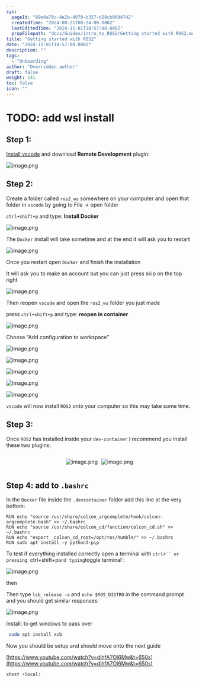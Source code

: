 ```yaml
---
sys:
  pageId: "89e0a78c-4e2b-4070-b327-d28cb0694742"
  createdTime: "2024-08-21T00:24:00.000Z"
  lastEditedTime: "2024-11-01T18:57:00.000Z"
  propFilepath: "docs/Guides/intro_to_ROS2/Getting started with ROS2.md"
title: "Getting started with ROS2"
date: "2024-11-01T18:57:00.000Z"
description: ""
tags:
  - "Onboarding"
author: "Overridden author"
draft: false
weight: 141
toc: false
icon: ""
---
```


# TODO: add wsl install

## Step 1:

[Install vscode](https://code.visualstudio.com/download) and download **Remote Development** plugin:

![image.png](https://prod-files-secure.s3.us-west-2.amazonaws.com/d518164a-d88e-44d1-a4ee-3adb3bd8bce0/efb52993-1881-4a40-b95e-6f020334f022/image.png?X-Amz-Algorithm=AWS4-HMAC-SHA256&X-Amz-Content-Sha256=UNSIGNED-PAYLOAD&X-Amz-Credential=ASIAZI2LB4665TOIFPPS%2F20250502%2Fus-west-2%2Fs3%2Faws4_request&X-Amz-Date=20250502T050926Z&X-Amz-Expires=3600&X-Amz-Security-Token=IQoJb3JpZ2luX2VjEDUaCXVzLXdlc3QtMiJIMEYCIQCkNmNzdVY1ru5YRjm8sCFxJ3H3w6bvQOBCg9BWJZkFFwIhAIvWVN7MJkGk1rsBVq0tbL0h9oRRtsQ53b35BRrGCiYHKogECM7%2F%2F%2F%2F%2F%2F%2F%2F%2F%2FwEQABoMNjM3NDIzMTgzODA1Igxi3Op1FsKFPE7kuzoq3AN6l2P4hB4OOa8VJvFG7n8fIHnDUFb8A4W2U2DOLvtwng4yMPikI%2BQ8qa6k65cW4AFs9LvcmGZ2ChJizeQ4gLbSyJUU4gcldHdMpl0S8CsK5UE66gDY88Ko%2Bdx3wkQmgLWu6xF0A%2FEyjCpHZ0MzCADrW01Jv1WPzCwF0THTS4BbfspiILf31Ca%2BA0p8UrVwHC7IBllPgn8BPaZy3tHZLIvV1f3MlSXr0unuu6jUwMfA8g1NvSyXH%2BXMskyrazGGxW%2FJpYI5faMNEB3cUZ%2B6ZegxCcKTdXMWejdf%2F%2B6eRdUPqn4eopsjLHmv6H1Gb%2FXAZt2QX9F7bXW%2FxA%2FGr8IHKgfahK3e0V2uVXypmPRpNS%2FhXzxjub0qDB009ypsGKHC66x7KBfjCsyhVkuAFEQsRVyPq6zExYRK7w%2FQe3gVOolWlDDwRvXzd%2FuC5%2B3yCyDnsDNLALkTtdEaNJHHqFbGeQfd%2FbJTM9ddPWg7MLLYpIzhNr%2FbrY7AVfvVAbNX%2BwTXSZDDBSzy7cTkcXQofh8gfBNim52TDeecSHkbmX%2BsE2LRrikAT%2FvSBRIA8a9FlTOc8argZAX4f0u40D46chd4qq2qC27BviINK7QqzsUq%2F3Y3xBYPxIfwgEQEOxb1kzC4odHABjqkAcAc9uWSR9cXtHFnMJFvTG%2FvXy6ZkYqtonfODeHviNgK3FkR5lgcak2oABf8nuHKgwi8oNTyGJGX48lbbHPxdgZiDxFzrgBciZkkslcQgM%2F2j3%2FTGc3fkOWBcv7d%2Bey8p9PAZS3ajvYKikqStDX4K1iruIWX1Qv%2FoptaT%2FGqniXI7%2FPvOanVAsOEfviqSj30AnlBxqkRf1qDsqfo3Zj7M9EY9Vz%2F&X-Amz-Signature=187db1d418b12aca4f80d69f2239fbdd8cfaca96dae48b8292f7f4509d2ae2a1&X-Amz-SignedHeaders=host&x-id=GetObject)

## Step 2:

Create a folder called `ros2_ws` somewhere on your computer and open that folder in `vscode` by going to File → open folder 

`ctrl+shift+p` and type: **Install Docker**

![image.png](https://prod-files-secure.s3.us-west-2.amazonaws.com/d518164a-d88e-44d1-a4ee-3adb3bd8bce0/2269dc0e-1cd5-47ff-bceb-c04ad9b2eab0/image.png?X-Amz-Algorithm=AWS4-HMAC-SHA256&X-Amz-Content-Sha256=UNSIGNED-PAYLOAD&X-Amz-Credential=ASIAZI2LB4665TOIFPPS%2F20250502%2Fus-west-2%2Fs3%2Faws4_request&X-Amz-Date=20250502T050926Z&X-Amz-Expires=3600&X-Amz-Security-Token=IQoJb3JpZ2luX2VjEDUaCXVzLXdlc3QtMiJIMEYCIQCkNmNzdVY1ru5YRjm8sCFxJ3H3w6bvQOBCg9BWJZkFFwIhAIvWVN7MJkGk1rsBVq0tbL0h9oRRtsQ53b35BRrGCiYHKogECM7%2F%2F%2F%2F%2F%2F%2F%2F%2F%2FwEQABoMNjM3NDIzMTgzODA1Igxi3Op1FsKFPE7kuzoq3AN6l2P4hB4OOa8VJvFG7n8fIHnDUFb8A4W2U2DOLvtwng4yMPikI%2BQ8qa6k65cW4AFs9LvcmGZ2ChJizeQ4gLbSyJUU4gcldHdMpl0S8CsK5UE66gDY88Ko%2Bdx3wkQmgLWu6xF0A%2FEyjCpHZ0MzCADrW01Jv1WPzCwF0THTS4BbfspiILf31Ca%2BA0p8UrVwHC7IBllPgn8BPaZy3tHZLIvV1f3MlSXr0unuu6jUwMfA8g1NvSyXH%2BXMskyrazGGxW%2FJpYI5faMNEB3cUZ%2B6ZegxCcKTdXMWejdf%2F%2B6eRdUPqn4eopsjLHmv6H1Gb%2FXAZt2QX9F7bXW%2FxA%2FGr8IHKgfahK3e0V2uVXypmPRpNS%2FhXzxjub0qDB009ypsGKHC66x7KBfjCsyhVkuAFEQsRVyPq6zExYRK7w%2FQe3gVOolWlDDwRvXzd%2FuC5%2B3yCyDnsDNLALkTtdEaNJHHqFbGeQfd%2FbJTM9ddPWg7MLLYpIzhNr%2FbrY7AVfvVAbNX%2BwTXSZDDBSzy7cTkcXQofh8gfBNim52TDeecSHkbmX%2BsE2LRrikAT%2FvSBRIA8a9FlTOc8argZAX4f0u40D46chd4qq2qC27BviINK7QqzsUq%2F3Y3xBYPxIfwgEQEOxb1kzC4odHABjqkAcAc9uWSR9cXtHFnMJFvTG%2FvXy6ZkYqtonfODeHviNgK3FkR5lgcak2oABf8nuHKgwi8oNTyGJGX48lbbHPxdgZiDxFzrgBciZkkslcQgM%2F2j3%2FTGc3fkOWBcv7d%2Bey8p9PAZS3ajvYKikqStDX4K1iruIWX1Qv%2FoptaT%2FGqniXI7%2FPvOanVAsOEfviqSj30AnlBxqkRf1qDsqfo3Zj7M9EY9Vz%2F&X-Amz-Signature=f3857207dd6a43f29743a9dfc6f691480e5d59bda7a9b50b073d6c0fa4a4e43f&X-Amz-SignedHeaders=host&x-id=GetObject)

The `Docker` install will take sometime and at the end it will ask you to restart

![image.png](https://prod-files-secure.s3.us-west-2.amazonaws.com/d518164a-d88e-44d1-a4ee-3adb3bd8bce0/ed233f78-be33-4b1f-b89c-9c346c0e961e/image.png?X-Amz-Algorithm=AWS4-HMAC-SHA256&X-Amz-Content-Sha256=UNSIGNED-PAYLOAD&X-Amz-Credential=ASIAZI2LB4665TOIFPPS%2F20250502%2Fus-west-2%2Fs3%2Faws4_request&X-Amz-Date=20250502T050926Z&X-Amz-Expires=3600&X-Amz-Security-Token=IQoJb3JpZ2luX2VjEDUaCXVzLXdlc3QtMiJIMEYCIQCkNmNzdVY1ru5YRjm8sCFxJ3H3w6bvQOBCg9BWJZkFFwIhAIvWVN7MJkGk1rsBVq0tbL0h9oRRtsQ53b35BRrGCiYHKogECM7%2F%2F%2F%2F%2F%2F%2F%2F%2F%2FwEQABoMNjM3NDIzMTgzODA1Igxi3Op1FsKFPE7kuzoq3AN6l2P4hB4OOa8VJvFG7n8fIHnDUFb8A4W2U2DOLvtwng4yMPikI%2BQ8qa6k65cW4AFs9LvcmGZ2ChJizeQ4gLbSyJUU4gcldHdMpl0S8CsK5UE66gDY88Ko%2Bdx3wkQmgLWu6xF0A%2FEyjCpHZ0MzCADrW01Jv1WPzCwF0THTS4BbfspiILf31Ca%2BA0p8UrVwHC7IBllPgn8BPaZy3tHZLIvV1f3MlSXr0unuu6jUwMfA8g1NvSyXH%2BXMskyrazGGxW%2FJpYI5faMNEB3cUZ%2B6ZegxCcKTdXMWejdf%2F%2B6eRdUPqn4eopsjLHmv6H1Gb%2FXAZt2QX9F7bXW%2FxA%2FGr8IHKgfahK3e0V2uVXypmPRpNS%2FhXzxjub0qDB009ypsGKHC66x7KBfjCsyhVkuAFEQsRVyPq6zExYRK7w%2FQe3gVOolWlDDwRvXzd%2FuC5%2B3yCyDnsDNLALkTtdEaNJHHqFbGeQfd%2FbJTM9ddPWg7MLLYpIzhNr%2FbrY7AVfvVAbNX%2BwTXSZDDBSzy7cTkcXQofh8gfBNim52TDeecSHkbmX%2BsE2LRrikAT%2FvSBRIA8a9FlTOc8argZAX4f0u40D46chd4qq2qC27BviINK7QqzsUq%2F3Y3xBYPxIfwgEQEOxb1kzC4odHABjqkAcAc9uWSR9cXtHFnMJFvTG%2FvXy6ZkYqtonfODeHviNgK3FkR5lgcak2oABf8nuHKgwi8oNTyGJGX48lbbHPxdgZiDxFzrgBciZkkslcQgM%2F2j3%2FTGc3fkOWBcv7d%2Bey8p9PAZS3ajvYKikqStDX4K1iruIWX1Qv%2FoptaT%2FGqniXI7%2FPvOanVAsOEfviqSj30AnlBxqkRf1qDsqfo3Zj7M9EY9Vz%2F&X-Amz-Signature=48d02cab2e391a25bcbcce2d739ac8b2138a2eddb9576119c3b839369c07d889&X-Amz-SignedHeaders=host&x-id=GetObject)

Once you restart open `Docker` and finish the installation

It will ask you to make an account but you can just press skip on the top right

![image.png](https://prod-files-secure.s3.us-west-2.amazonaws.com/d518164a-d88e-44d1-a4ee-3adb3bd8bce0/21010ad9-1659-4fd9-9f59-9932a09b2a3d/image.png?X-Amz-Algorithm=AWS4-HMAC-SHA256&X-Amz-Content-Sha256=UNSIGNED-PAYLOAD&X-Amz-Credential=ASIAZI2LB4665TOIFPPS%2F20250502%2Fus-west-2%2Fs3%2Faws4_request&X-Amz-Date=20250502T050926Z&X-Amz-Expires=3600&X-Amz-Security-Token=IQoJb3JpZ2luX2VjEDUaCXVzLXdlc3QtMiJIMEYCIQCkNmNzdVY1ru5YRjm8sCFxJ3H3w6bvQOBCg9BWJZkFFwIhAIvWVN7MJkGk1rsBVq0tbL0h9oRRtsQ53b35BRrGCiYHKogECM7%2F%2F%2F%2F%2F%2F%2F%2F%2F%2FwEQABoMNjM3NDIzMTgzODA1Igxi3Op1FsKFPE7kuzoq3AN6l2P4hB4OOa8VJvFG7n8fIHnDUFb8A4W2U2DOLvtwng4yMPikI%2BQ8qa6k65cW4AFs9LvcmGZ2ChJizeQ4gLbSyJUU4gcldHdMpl0S8CsK5UE66gDY88Ko%2Bdx3wkQmgLWu6xF0A%2FEyjCpHZ0MzCADrW01Jv1WPzCwF0THTS4BbfspiILf31Ca%2BA0p8UrVwHC7IBllPgn8BPaZy3tHZLIvV1f3MlSXr0unuu6jUwMfA8g1NvSyXH%2BXMskyrazGGxW%2FJpYI5faMNEB3cUZ%2B6ZegxCcKTdXMWejdf%2F%2B6eRdUPqn4eopsjLHmv6H1Gb%2FXAZt2QX9F7bXW%2FxA%2FGr8IHKgfahK3e0V2uVXypmPRpNS%2FhXzxjub0qDB009ypsGKHC66x7KBfjCsyhVkuAFEQsRVyPq6zExYRK7w%2FQe3gVOolWlDDwRvXzd%2FuC5%2B3yCyDnsDNLALkTtdEaNJHHqFbGeQfd%2FbJTM9ddPWg7MLLYpIzhNr%2FbrY7AVfvVAbNX%2BwTXSZDDBSzy7cTkcXQofh8gfBNim52TDeecSHkbmX%2BsE2LRrikAT%2FvSBRIA8a9FlTOc8argZAX4f0u40D46chd4qq2qC27BviINK7QqzsUq%2F3Y3xBYPxIfwgEQEOxb1kzC4odHABjqkAcAc9uWSR9cXtHFnMJFvTG%2FvXy6ZkYqtonfODeHviNgK3FkR5lgcak2oABf8nuHKgwi8oNTyGJGX48lbbHPxdgZiDxFzrgBciZkkslcQgM%2F2j3%2FTGc3fkOWBcv7d%2Bey8p9PAZS3ajvYKikqStDX4K1iruIWX1Qv%2FoptaT%2FGqniXI7%2FPvOanVAsOEfviqSj30AnlBxqkRf1qDsqfo3Zj7M9EY9Vz%2F&X-Amz-Signature=9f8bebd88eeaf11920f0c7fa0a1aa1f07e41b97c5f6c3720e23c654282ed83c6&X-Amz-SignedHeaders=host&x-id=GetObject)

Then reopen `vscode` and open the `ros2_ws` folder you just made

press `ctrl+shift+p` and type: **reopen in container**

![image.png](https://prod-files-secure.s3.us-west-2.amazonaws.com/d518164a-d88e-44d1-a4ee-3adb3bd8bce0/4e93b8c2-41ad-488c-8095-c74205196118/image.png?X-Amz-Algorithm=AWS4-HMAC-SHA256&X-Amz-Content-Sha256=UNSIGNED-PAYLOAD&X-Amz-Credential=ASIAZI2LB4665TOIFPPS%2F20250502%2Fus-west-2%2Fs3%2Faws4_request&X-Amz-Date=20250502T050926Z&X-Amz-Expires=3600&X-Amz-Security-Token=IQoJb3JpZ2luX2VjEDUaCXVzLXdlc3QtMiJIMEYCIQCkNmNzdVY1ru5YRjm8sCFxJ3H3w6bvQOBCg9BWJZkFFwIhAIvWVN7MJkGk1rsBVq0tbL0h9oRRtsQ53b35BRrGCiYHKogECM7%2F%2F%2F%2F%2F%2F%2F%2F%2F%2FwEQABoMNjM3NDIzMTgzODA1Igxi3Op1FsKFPE7kuzoq3AN6l2P4hB4OOa8VJvFG7n8fIHnDUFb8A4W2U2DOLvtwng4yMPikI%2BQ8qa6k65cW4AFs9LvcmGZ2ChJizeQ4gLbSyJUU4gcldHdMpl0S8CsK5UE66gDY88Ko%2Bdx3wkQmgLWu6xF0A%2FEyjCpHZ0MzCADrW01Jv1WPzCwF0THTS4BbfspiILf31Ca%2BA0p8UrVwHC7IBllPgn8BPaZy3tHZLIvV1f3MlSXr0unuu6jUwMfA8g1NvSyXH%2BXMskyrazGGxW%2FJpYI5faMNEB3cUZ%2B6ZegxCcKTdXMWejdf%2F%2B6eRdUPqn4eopsjLHmv6H1Gb%2FXAZt2QX9F7bXW%2FxA%2FGr8IHKgfahK3e0V2uVXypmPRpNS%2FhXzxjub0qDB009ypsGKHC66x7KBfjCsyhVkuAFEQsRVyPq6zExYRK7w%2FQe3gVOolWlDDwRvXzd%2FuC5%2B3yCyDnsDNLALkTtdEaNJHHqFbGeQfd%2FbJTM9ddPWg7MLLYpIzhNr%2FbrY7AVfvVAbNX%2BwTXSZDDBSzy7cTkcXQofh8gfBNim52TDeecSHkbmX%2BsE2LRrikAT%2FvSBRIA8a9FlTOc8argZAX4f0u40D46chd4qq2qC27BviINK7QqzsUq%2F3Y3xBYPxIfwgEQEOxb1kzC4odHABjqkAcAc9uWSR9cXtHFnMJFvTG%2FvXy6ZkYqtonfODeHviNgK3FkR5lgcak2oABf8nuHKgwi8oNTyGJGX48lbbHPxdgZiDxFzrgBciZkkslcQgM%2F2j3%2FTGc3fkOWBcv7d%2Bey8p9PAZS3ajvYKikqStDX4K1iruIWX1Qv%2FoptaT%2FGqniXI7%2FPvOanVAsOEfviqSj30AnlBxqkRf1qDsqfo3Zj7M9EY9Vz%2F&X-Amz-Signature=96c7196c049f544eadacc3d4c1adf60869c5c94dee53fa06ccbe7335f06fa77d&X-Amz-SignedHeaders=host&x-id=GetObject)

Choose “Add configuration to workspace”

![image.png](https://prod-files-secure.s3.us-west-2.amazonaws.com/d518164a-d88e-44d1-a4ee-3adb3bd8bce0/9560b282-5060-4989-ba37-97e7b2c22476/image.png?X-Amz-Algorithm=AWS4-HMAC-SHA256&X-Amz-Content-Sha256=UNSIGNED-PAYLOAD&X-Amz-Credential=ASIAZI2LB4665TOIFPPS%2F20250502%2Fus-west-2%2Fs3%2Faws4_request&X-Amz-Date=20250502T050926Z&X-Amz-Expires=3600&X-Amz-Security-Token=IQoJb3JpZ2luX2VjEDUaCXVzLXdlc3QtMiJIMEYCIQCkNmNzdVY1ru5YRjm8sCFxJ3H3w6bvQOBCg9BWJZkFFwIhAIvWVN7MJkGk1rsBVq0tbL0h9oRRtsQ53b35BRrGCiYHKogECM7%2F%2F%2F%2F%2F%2F%2F%2F%2F%2FwEQABoMNjM3NDIzMTgzODA1Igxi3Op1FsKFPE7kuzoq3AN6l2P4hB4OOa8VJvFG7n8fIHnDUFb8A4W2U2DOLvtwng4yMPikI%2BQ8qa6k65cW4AFs9LvcmGZ2ChJizeQ4gLbSyJUU4gcldHdMpl0S8CsK5UE66gDY88Ko%2Bdx3wkQmgLWu6xF0A%2FEyjCpHZ0MzCADrW01Jv1WPzCwF0THTS4BbfspiILf31Ca%2BA0p8UrVwHC7IBllPgn8BPaZy3tHZLIvV1f3MlSXr0unuu6jUwMfA8g1NvSyXH%2BXMskyrazGGxW%2FJpYI5faMNEB3cUZ%2B6ZegxCcKTdXMWejdf%2F%2B6eRdUPqn4eopsjLHmv6H1Gb%2FXAZt2QX9F7bXW%2FxA%2FGr8IHKgfahK3e0V2uVXypmPRpNS%2FhXzxjub0qDB009ypsGKHC66x7KBfjCsyhVkuAFEQsRVyPq6zExYRK7w%2FQe3gVOolWlDDwRvXzd%2FuC5%2B3yCyDnsDNLALkTtdEaNJHHqFbGeQfd%2FbJTM9ddPWg7MLLYpIzhNr%2FbrY7AVfvVAbNX%2BwTXSZDDBSzy7cTkcXQofh8gfBNim52TDeecSHkbmX%2BsE2LRrikAT%2FvSBRIA8a9FlTOc8argZAX4f0u40D46chd4qq2qC27BviINK7QqzsUq%2F3Y3xBYPxIfwgEQEOxb1kzC4odHABjqkAcAc9uWSR9cXtHFnMJFvTG%2FvXy6ZkYqtonfODeHviNgK3FkR5lgcak2oABf8nuHKgwi8oNTyGJGX48lbbHPxdgZiDxFzrgBciZkkslcQgM%2F2j3%2FTGc3fkOWBcv7d%2Bey8p9PAZS3ajvYKikqStDX4K1iruIWX1Qv%2FoptaT%2FGqniXI7%2FPvOanVAsOEfviqSj30AnlBxqkRf1qDsqfo3Zj7M9EY9Vz%2F&X-Amz-Signature=058e87d3e038d520371c54dff63af72ebfbc1da75f7b904e03b503136f51e0ea&X-Amz-SignedHeaders=host&x-id=GetObject)

![image.png](https://prod-files-secure.s3.us-west-2.amazonaws.com/d518164a-d88e-44d1-a4ee-3adb3bd8bce0/2ee63f81-886b-48e8-a553-dc6e5eac99e4/image.png?X-Amz-Algorithm=AWS4-HMAC-SHA256&X-Amz-Content-Sha256=UNSIGNED-PAYLOAD&X-Amz-Credential=ASIAZI2LB4665TOIFPPS%2F20250502%2Fus-west-2%2Fs3%2Faws4_request&X-Amz-Date=20250502T050926Z&X-Amz-Expires=3600&X-Amz-Security-Token=IQoJb3JpZ2luX2VjEDUaCXVzLXdlc3QtMiJIMEYCIQCkNmNzdVY1ru5YRjm8sCFxJ3H3w6bvQOBCg9BWJZkFFwIhAIvWVN7MJkGk1rsBVq0tbL0h9oRRtsQ53b35BRrGCiYHKogECM7%2F%2F%2F%2F%2F%2F%2F%2F%2F%2FwEQABoMNjM3NDIzMTgzODA1Igxi3Op1FsKFPE7kuzoq3AN6l2P4hB4OOa8VJvFG7n8fIHnDUFb8A4W2U2DOLvtwng4yMPikI%2BQ8qa6k65cW4AFs9LvcmGZ2ChJizeQ4gLbSyJUU4gcldHdMpl0S8CsK5UE66gDY88Ko%2Bdx3wkQmgLWu6xF0A%2FEyjCpHZ0MzCADrW01Jv1WPzCwF0THTS4BbfspiILf31Ca%2BA0p8UrVwHC7IBllPgn8BPaZy3tHZLIvV1f3MlSXr0unuu6jUwMfA8g1NvSyXH%2BXMskyrazGGxW%2FJpYI5faMNEB3cUZ%2B6ZegxCcKTdXMWejdf%2F%2B6eRdUPqn4eopsjLHmv6H1Gb%2FXAZt2QX9F7bXW%2FxA%2FGr8IHKgfahK3e0V2uVXypmPRpNS%2FhXzxjub0qDB009ypsGKHC66x7KBfjCsyhVkuAFEQsRVyPq6zExYRK7w%2FQe3gVOolWlDDwRvXzd%2FuC5%2B3yCyDnsDNLALkTtdEaNJHHqFbGeQfd%2FbJTM9ddPWg7MLLYpIzhNr%2FbrY7AVfvVAbNX%2BwTXSZDDBSzy7cTkcXQofh8gfBNim52TDeecSHkbmX%2BsE2LRrikAT%2FvSBRIA8a9FlTOc8argZAX4f0u40D46chd4qq2qC27BviINK7QqzsUq%2F3Y3xBYPxIfwgEQEOxb1kzC4odHABjqkAcAc9uWSR9cXtHFnMJFvTG%2FvXy6ZkYqtonfODeHviNgK3FkR5lgcak2oABf8nuHKgwi8oNTyGJGX48lbbHPxdgZiDxFzrgBciZkkslcQgM%2F2j3%2FTGc3fkOWBcv7d%2Bey8p9PAZS3ajvYKikqStDX4K1iruIWX1Qv%2FoptaT%2FGqniXI7%2FPvOanVAsOEfviqSj30AnlBxqkRf1qDsqfo3Zj7M9EY9Vz%2F&X-Amz-Signature=f032f83d4dcc84716b174c4846c3b8eb15214e176a9640d700a9d2c5ef01832d&X-Amz-SignedHeaders=host&x-id=GetObject)

![image.png](https://prod-files-secure.s3.us-west-2.amazonaws.com/d518164a-d88e-44d1-a4ee-3adb3bd8bce0/ae1580b2-b048-407e-aed9-b584224a7a04/image.png?X-Amz-Algorithm=AWS4-HMAC-SHA256&X-Amz-Content-Sha256=UNSIGNED-PAYLOAD&X-Amz-Credential=ASIAZI2LB4665TOIFPPS%2F20250502%2Fus-west-2%2Fs3%2Faws4_request&X-Amz-Date=20250502T050926Z&X-Amz-Expires=3600&X-Amz-Security-Token=IQoJb3JpZ2luX2VjEDUaCXVzLXdlc3QtMiJIMEYCIQCkNmNzdVY1ru5YRjm8sCFxJ3H3w6bvQOBCg9BWJZkFFwIhAIvWVN7MJkGk1rsBVq0tbL0h9oRRtsQ53b35BRrGCiYHKogECM7%2F%2F%2F%2F%2F%2F%2F%2F%2F%2FwEQABoMNjM3NDIzMTgzODA1Igxi3Op1FsKFPE7kuzoq3AN6l2P4hB4OOa8VJvFG7n8fIHnDUFb8A4W2U2DOLvtwng4yMPikI%2BQ8qa6k65cW4AFs9LvcmGZ2ChJizeQ4gLbSyJUU4gcldHdMpl0S8CsK5UE66gDY88Ko%2Bdx3wkQmgLWu6xF0A%2FEyjCpHZ0MzCADrW01Jv1WPzCwF0THTS4BbfspiILf31Ca%2BA0p8UrVwHC7IBllPgn8BPaZy3tHZLIvV1f3MlSXr0unuu6jUwMfA8g1NvSyXH%2BXMskyrazGGxW%2FJpYI5faMNEB3cUZ%2B6ZegxCcKTdXMWejdf%2F%2B6eRdUPqn4eopsjLHmv6H1Gb%2FXAZt2QX9F7bXW%2FxA%2FGr8IHKgfahK3e0V2uVXypmPRpNS%2FhXzxjub0qDB009ypsGKHC66x7KBfjCsyhVkuAFEQsRVyPq6zExYRK7w%2FQe3gVOolWlDDwRvXzd%2FuC5%2B3yCyDnsDNLALkTtdEaNJHHqFbGeQfd%2FbJTM9ddPWg7MLLYpIzhNr%2FbrY7AVfvVAbNX%2BwTXSZDDBSzy7cTkcXQofh8gfBNim52TDeecSHkbmX%2BsE2LRrikAT%2FvSBRIA8a9FlTOc8argZAX4f0u40D46chd4qq2qC27BviINK7QqzsUq%2F3Y3xBYPxIfwgEQEOxb1kzC4odHABjqkAcAc9uWSR9cXtHFnMJFvTG%2FvXy6ZkYqtonfODeHviNgK3FkR5lgcak2oABf8nuHKgwi8oNTyGJGX48lbbHPxdgZiDxFzrgBciZkkslcQgM%2F2j3%2FTGc3fkOWBcv7d%2Bey8p9PAZS3ajvYKikqStDX4K1iruIWX1Qv%2FoptaT%2FGqniXI7%2FPvOanVAsOEfviqSj30AnlBxqkRf1qDsqfo3Zj7M9EY9Vz%2F&X-Amz-Signature=7733d09693821d1968839dc3e82d2ab4abe7b82f24b9dfa38ae5348ad2740901&X-Amz-SignedHeaders=host&x-id=GetObject)

![image.png](https://prod-files-secure.s3.us-west-2.amazonaws.com/d518164a-d88e-44d1-a4ee-3adb3bd8bce0/53255b28-f75e-430f-b9e3-c0ac8577e42b/image.png?X-Amz-Algorithm=AWS4-HMAC-SHA256&X-Amz-Content-Sha256=UNSIGNED-PAYLOAD&X-Amz-Credential=ASIAZI2LB4665TOIFPPS%2F20250502%2Fus-west-2%2Fs3%2Faws4_request&X-Amz-Date=20250502T050926Z&X-Amz-Expires=3600&X-Amz-Security-Token=IQoJb3JpZ2luX2VjEDUaCXVzLXdlc3QtMiJIMEYCIQCkNmNzdVY1ru5YRjm8sCFxJ3H3w6bvQOBCg9BWJZkFFwIhAIvWVN7MJkGk1rsBVq0tbL0h9oRRtsQ53b35BRrGCiYHKogECM7%2F%2F%2F%2F%2F%2F%2F%2F%2F%2FwEQABoMNjM3NDIzMTgzODA1Igxi3Op1FsKFPE7kuzoq3AN6l2P4hB4OOa8VJvFG7n8fIHnDUFb8A4W2U2DOLvtwng4yMPikI%2BQ8qa6k65cW4AFs9LvcmGZ2ChJizeQ4gLbSyJUU4gcldHdMpl0S8CsK5UE66gDY88Ko%2Bdx3wkQmgLWu6xF0A%2FEyjCpHZ0MzCADrW01Jv1WPzCwF0THTS4BbfspiILf31Ca%2BA0p8UrVwHC7IBllPgn8BPaZy3tHZLIvV1f3MlSXr0unuu6jUwMfA8g1NvSyXH%2BXMskyrazGGxW%2FJpYI5faMNEB3cUZ%2B6ZegxCcKTdXMWejdf%2F%2B6eRdUPqn4eopsjLHmv6H1Gb%2FXAZt2QX9F7bXW%2FxA%2FGr8IHKgfahK3e0V2uVXypmPRpNS%2FhXzxjub0qDB009ypsGKHC66x7KBfjCsyhVkuAFEQsRVyPq6zExYRK7w%2FQe3gVOolWlDDwRvXzd%2FuC5%2B3yCyDnsDNLALkTtdEaNJHHqFbGeQfd%2FbJTM9ddPWg7MLLYpIzhNr%2FbrY7AVfvVAbNX%2BwTXSZDDBSzy7cTkcXQofh8gfBNim52TDeecSHkbmX%2BsE2LRrikAT%2FvSBRIA8a9FlTOc8argZAX4f0u40D46chd4qq2qC27BviINK7QqzsUq%2F3Y3xBYPxIfwgEQEOxb1kzC4odHABjqkAcAc9uWSR9cXtHFnMJFvTG%2FvXy6ZkYqtonfODeHviNgK3FkR5lgcak2oABf8nuHKgwi8oNTyGJGX48lbbHPxdgZiDxFzrgBciZkkslcQgM%2F2j3%2FTGc3fkOWBcv7d%2Bey8p9PAZS3ajvYKikqStDX4K1iruIWX1Qv%2FoptaT%2FGqniXI7%2FPvOanVAsOEfviqSj30AnlBxqkRf1qDsqfo3Zj7M9EY9Vz%2F&X-Amz-Signature=c730150ab9791c147b3ee5e86f759e01fa78408266dcd78d3d4274ebfdad80f1&X-Amz-SignedHeaders=host&x-id=GetObject)

![image.png](https://prod-files-secure.s3.us-west-2.amazonaws.com/d518164a-d88e-44d1-a4ee-3adb3bd8bce0/7c562767-5af9-4ffb-97d1-327bcdf4ee00/image.png?X-Amz-Algorithm=AWS4-HMAC-SHA256&X-Amz-Content-Sha256=UNSIGNED-PAYLOAD&X-Amz-Credential=ASIAZI2LB4665TOIFPPS%2F20250502%2Fus-west-2%2Fs3%2Faws4_request&X-Amz-Date=20250502T050926Z&X-Amz-Expires=3600&X-Amz-Security-Token=IQoJb3JpZ2luX2VjEDUaCXVzLXdlc3QtMiJIMEYCIQCkNmNzdVY1ru5YRjm8sCFxJ3H3w6bvQOBCg9BWJZkFFwIhAIvWVN7MJkGk1rsBVq0tbL0h9oRRtsQ53b35BRrGCiYHKogECM7%2F%2F%2F%2F%2F%2F%2F%2F%2F%2FwEQABoMNjM3NDIzMTgzODA1Igxi3Op1FsKFPE7kuzoq3AN6l2P4hB4OOa8VJvFG7n8fIHnDUFb8A4W2U2DOLvtwng4yMPikI%2BQ8qa6k65cW4AFs9LvcmGZ2ChJizeQ4gLbSyJUU4gcldHdMpl0S8CsK5UE66gDY88Ko%2Bdx3wkQmgLWu6xF0A%2FEyjCpHZ0MzCADrW01Jv1WPzCwF0THTS4BbfspiILf31Ca%2BA0p8UrVwHC7IBllPgn8BPaZy3tHZLIvV1f3MlSXr0unuu6jUwMfA8g1NvSyXH%2BXMskyrazGGxW%2FJpYI5faMNEB3cUZ%2B6ZegxCcKTdXMWejdf%2F%2B6eRdUPqn4eopsjLHmv6H1Gb%2FXAZt2QX9F7bXW%2FxA%2FGr8IHKgfahK3e0V2uVXypmPRpNS%2FhXzxjub0qDB009ypsGKHC66x7KBfjCsyhVkuAFEQsRVyPq6zExYRK7w%2FQe3gVOolWlDDwRvXzd%2FuC5%2B3yCyDnsDNLALkTtdEaNJHHqFbGeQfd%2FbJTM9ddPWg7MLLYpIzhNr%2FbrY7AVfvVAbNX%2BwTXSZDDBSzy7cTkcXQofh8gfBNim52TDeecSHkbmX%2BsE2LRrikAT%2FvSBRIA8a9FlTOc8argZAX4f0u40D46chd4qq2qC27BviINK7QqzsUq%2F3Y3xBYPxIfwgEQEOxb1kzC4odHABjqkAcAc9uWSR9cXtHFnMJFvTG%2FvXy6ZkYqtonfODeHviNgK3FkR5lgcak2oABf8nuHKgwi8oNTyGJGX48lbbHPxdgZiDxFzrgBciZkkslcQgM%2F2j3%2FTGc3fkOWBcv7d%2Bey8p9PAZS3ajvYKikqStDX4K1iruIWX1Qv%2FoptaT%2FGqniXI7%2FPvOanVAsOEfviqSj30AnlBxqkRf1qDsqfo3Zj7M9EY9Vz%2F&X-Amz-Signature=38f562db0fd30cc2f396afc733afbec8a9825e34b6ed0bb45ce31cfe09869209&X-Amz-SignedHeaders=host&x-id=GetObject)

`vscode` will now install `ROS2` onto your computer so this may take some time.

## Step 3:

Once `ROS2` has installed inside your `dev-container` I recommend you install these two plugins:

<div style="display: flex;flex-direction: row; column-gap:10px; max-width: 630px;justify-content: center;">
<div>

![image.png](https://prod-files-secure.s3.us-west-2.amazonaws.com/d518164a-d88e-44d1-a4ee-3adb3bd8bce0/3fc3d550-5a54-4ba1-ba6b-faa01cdb7369/image.png?X-Amz-Algorithm=AWS4-HMAC-SHA256&X-Amz-Content-Sha256=UNSIGNED-PAYLOAD&X-Amz-Credential=ASIAZI2LB466UKZY7MPM%2F20250502%2Fus-west-2%2Fs3%2Faws4_request&X-Amz-Date=20250502T050933Z&X-Amz-Expires=3600&X-Amz-Security-Token=IQoJb3JpZ2luX2VjEDUaCXVzLXdlc3QtMiJIMEYCIQCdiSNNYGDLfKCXOWMSPaTePDgfvHzhzg6rcdsZfRMxRwIhAOoDxZiE2vfB7m4hWBvrUg8HlCNhOeSbIPZVoHnBtfy1KogECM7%2F%2F%2F%2F%2F%2F%2F%2F%2F%2FwEQABoMNjM3NDIzMTgzODA1IgyXTa5lXr6%2FO9nv84Qq3AM0ExERPd%2Fm8M8Rtpr9OBs6iKxRVdce%2BRUOr65EzBIaSI87Z7nG3SY8cl%2FitYbw9PJy1aRH%2BjwJUHDUrTjW2zXjjixiNzREaR2M%2BQDIBLy2c%2F9WH0RK%2Fni%2FA5G1xLD2Y5ju8opYm5gPBvdY8hNXwDXDogTZ1ToP%2B1DljSFCdXZ%2BMaqnN1PtIqT4HXGpwzlFwL9C9NRZm%2Bzj%2BBV73RnxpPnZe5HCWXrgk9r0gXAqxD39e47aC7JjnIO4HnB9pB9ImUvpz0wKXEfmGMSZ5IKHvXiWg2dHLnjN9Ok0hcenZQatQYWxtQ4vN7s9vQsJvSjWk9uBeFr%2FkRWbNqXbIHdcbQSZAfLrtHOY3IrHvbBhh3mJtvMiZMAH1rK6cVm3BW9w2NmUxRvbfNPFwxgYEiPrz5f2awkpCqPEyzE1Q%2FQbU6pYqEVbRHmVf9f3BXCp5mpynJQnvS70ABCde8gi1JsG%2Fv7padrtZ%2FHLtCIP9%2B5aAcs5hXfAitkopC%2FaUPjcLIouSKi1AaLdklPDV75PtDfZeQLBxexfk53HAPHf5JZIpjVofRdDMH89LdmelMDB85GdhYrPDLbyvnO3RsxpXKWo0BZuKHIP%2Bd4dbSbkONY7lM4pC1Bjrgn6xvk49waEjzDeodHABjqkAaQWhMgDwlAI1IBlv8Xll7UGJmvvtoyAgE7k0UWQ2CAqu79OY0qYs4mRqXQmUPQQlpd9BbKMZ8y48GRwffi8koi9NtbvHgDnCmwmy3lt0dmQwwbh4miAtePcXKQuDHocFRHu7ctB9gw3E0uEE2Xnh6byQUzkjePHOQUd5X6mK2uXNkXtVrJWWSDzzjOTRSJ5hqKMaLfc3%2BeU0dk3OK4jll2oaHJB&X-Amz-Signature=987699336b32d639c61b7e4d1ba5f6de089f7c74262b693ced9f9007386738a1&X-Amz-SignedHeaders=host&x-id=GetObject)

</div>
<div>

![image.png](https://prod-files-secure.s3.us-west-2.amazonaws.com/d518164a-d88e-44d1-a4ee-3adb3bd8bce0/d994cc66-13c2-4093-a5a3-f84cf4601a82/image.png?X-Amz-Algorithm=AWS4-HMAC-SHA256&X-Amz-Content-Sha256=UNSIGNED-PAYLOAD&X-Amz-Credential=ASIAZI2LB466WTBGB5OD%2F20250502%2Fus-west-2%2Fs3%2Faws4_request&X-Amz-Date=20250502T050933Z&X-Amz-Expires=3600&X-Amz-Security-Token=IQoJb3JpZ2luX2VjEDUaCXVzLXdlc3QtMiJHMEUCIFhRszwp69LA2jRlevIjtFR%2BrsaSsmUaoYxwxfCnIgycAiEAqznZdJXM9XlcfHTY9btr2cZtHZDB4mjnlbwfqzwmjOIqiAQIzv%2F%2F%2F%2F%2F%2F%2F%2F%2F%2FARAAGgw2Mzc0MjMxODM4MDUiDEmclZSxtSBYJjl8TSrcA4UFRmVwg6ckpLuC8P59dXh7Aodht9dOncKzC42iGG5TqAFkMkO0HFA0iDlO5jnZizqHyFjtVRtiF0jNkymc9xtIPTlFQumPSjjLMoxmWHsruhCf4iekITvD3l8BC0YLa0jqORO9eg47XxiLW9FiiLbBkkqJZuByX4LixDdfLGjQWooSx7So%2BJvYK%2FSs%2FNArI2cuj%2B7hnn%2BuA2d%2ByncA1%2BvxPwheLe5ygqFt4QuUhhRZLM3fpjuFP25agmTks6wqfrT%2BiFyXgv5Olxt7SugAaokg2AA9frGBxgYIQtHeTunkFNuhpkRFa7Eb7JgDbD0HybTvpdlWz2GT5oXneZCv10sjsfDZxoUBgyvu4wSTiwn%2FVebZr%2BJlePvMx2ZdI5S0LlX6%2BfSKfUeNtbIVsWVOzeucfydIoaIakmJIdNeW3w982qrSlOsJXHGgAA7RnjXSumHiwWDMI4RWrKHeAqPTVhIQ%2FDHog9%2F8Jj7ywSEMbak60Fd6jgT%2FnQcEcrNUZa9Ycd%2Fl9xQwx7Ke3Y6zQ77UMTM5Skl1HykB61wi6%2FlBVrRzkiw2V1l5b37yN7HKWnKO8IJC9hR2Ug%2FhwBI1mo6HoQkPGyMBJ4nvjt%2B45Tedbs28JYEuM%2FQd19WLRcbTML%2Bh0cAGOqUB1Np69oIdcLXGyMAG0%2F6phKbelOrHxn2kfgXndZ3PzQkxP70Rznw53E%2BX5oS7yUwS135SK6CEkW%2FWOiZTtCEy%2FuWgHLE7bX8m3fwpsIutmgzdg%2BOyzPwACHk9g633kpqYGmMs%2FOq6ENcS26LyxLP2y%2BKaHcTCbUTUqMqLc%2BUuTicaKkIPFN%2BUiKs7vzH2%2BYciXW73o1ODkgF9ifrL6GO7BquymplV&X-Amz-Signature=ef66275146fabeaaea106d0f97813aa5e303e1c36c1fe8ea31f8ede9c81adfe1&X-Amz-SignedHeaders=host&x-id=GetObject)

</div>
</div>

## Step 4: add to `.bashrc`

In the `Docker` file inside the `.devcontainer` folder add this line at the very bottom: 

```docker
RUN echo "source /usr/share/colcon_argcomplete/hook/colcon-argcomplete.bash" >> ~/.bashrc
RUN echo "source /usr/share/colcon_cd/function/colcon_cd.sh" >> ~/.bashrc
RUN echo "export _colcon_cd_root=/opt/ros/humble/" >> ~/.bashrc
RUN sudo apt install -y python3-pip 
```

To test if everything installed correctly open a terminal with `ctrl+`` or pressing `ctrl+shift+p` and typing `toggle terminal`:

![image.png](https://prod-files-secure.s3.us-west-2.amazonaws.com/d518164a-d88e-44d1-a4ee-3adb3bd8bce0/6a4943d8-b04e-4c02-9a58-775f3384d1a5/image.png?X-Amz-Algorithm=AWS4-HMAC-SHA256&X-Amz-Content-Sha256=UNSIGNED-PAYLOAD&X-Amz-Credential=ASIAZI2LB4665TOIFPPS%2F20250502%2Fus-west-2%2Fs3%2Faws4_request&X-Amz-Date=20250502T050926Z&X-Amz-Expires=3600&X-Amz-Security-Token=IQoJb3JpZ2luX2VjEDUaCXVzLXdlc3QtMiJIMEYCIQCkNmNzdVY1ru5YRjm8sCFxJ3H3w6bvQOBCg9BWJZkFFwIhAIvWVN7MJkGk1rsBVq0tbL0h9oRRtsQ53b35BRrGCiYHKogECM7%2F%2F%2F%2F%2F%2F%2F%2F%2F%2FwEQABoMNjM3NDIzMTgzODA1Igxi3Op1FsKFPE7kuzoq3AN6l2P4hB4OOa8VJvFG7n8fIHnDUFb8A4W2U2DOLvtwng4yMPikI%2BQ8qa6k65cW4AFs9LvcmGZ2ChJizeQ4gLbSyJUU4gcldHdMpl0S8CsK5UE66gDY88Ko%2Bdx3wkQmgLWu6xF0A%2FEyjCpHZ0MzCADrW01Jv1WPzCwF0THTS4BbfspiILf31Ca%2BA0p8UrVwHC7IBllPgn8BPaZy3tHZLIvV1f3MlSXr0unuu6jUwMfA8g1NvSyXH%2BXMskyrazGGxW%2FJpYI5faMNEB3cUZ%2B6ZegxCcKTdXMWejdf%2F%2B6eRdUPqn4eopsjLHmv6H1Gb%2FXAZt2QX9F7bXW%2FxA%2FGr8IHKgfahK3e0V2uVXypmPRpNS%2FhXzxjub0qDB009ypsGKHC66x7KBfjCsyhVkuAFEQsRVyPq6zExYRK7w%2FQe3gVOolWlDDwRvXzd%2FuC5%2B3yCyDnsDNLALkTtdEaNJHHqFbGeQfd%2FbJTM9ddPWg7MLLYpIzhNr%2FbrY7AVfvVAbNX%2BwTXSZDDBSzy7cTkcXQofh8gfBNim52TDeecSHkbmX%2BsE2LRrikAT%2FvSBRIA8a9FlTOc8argZAX4f0u40D46chd4qq2qC27BviINK7QqzsUq%2F3Y3xBYPxIfwgEQEOxb1kzC4odHABjqkAcAc9uWSR9cXtHFnMJFvTG%2FvXy6ZkYqtonfODeHviNgK3FkR5lgcak2oABf8nuHKgwi8oNTyGJGX48lbbHPxdgZiDxFzrgBciZkkslcQgM%2F2j3%2FTGc3fkOWBcv7d%2Bey8p9PAZS3ajvYKikqStDX4K1iruIWX1Qv%2FoptaT%2FGqniXI7%2FPvOanVAsOEfviqSj30AnlBxqkRf1qDsqfo3Zj7M9EY9Vz%2F&X-Amz-Signature=936eb1e6360b27ff41b441205b5903fcc4e32f7ec3be9de52f177985ea4b96a3&X-Amz-SignedHeaders=host&x-id=GetObject)

then 

Then type `lsb_release -a` and `echo $ROS_DISTRO` in the command prompt and you should get similar responses:

![image.png](https://prod-files-secure.s3.us-west-2.amazonaws.com/d518164a-d88e-44d1-a4ee-3adb3bd8bce0/3e635dec-a805-4e85-8b9e-d000e5b71a4e/image.png?X-Amz-Algorithm=AWS4-HMAC-SHA256&X-Amz-Content-Sha256=UNSIGNED-PAYLOAD&X-Amz-Credential=ASIAZI2LB4665TOIFPPS%2F20250502%2Fus-west-2%2Fs3%2Faws4_request&X-Amz-Date=20250502T050926Z&X-Amz-Expires=3600&X-Amz-Security-Token=IQoJb3JpZ2luX2VjEDUaCXVzLXdlc3QtMiJIMEYCIQCkNmNzdVY1ru5YRjm8sCFxJ3H3w6bvQOBCg9BWJZkFFwIhAIvWVN7MJkGk1rsBVq0tbL0h9oRRtsQ53b35BRrGCiYHKogECM7%2F%2F%2F%2F%2F%2F%2F%2F%2F%2FwEQABoMNjM3NDIzMTgzODA1Igxi3Op1FsKFPE7kuzoq3AN6l2P4hB4OOa8VJvFG7n8fIHnDUFb8A4W2U2DOLvtwng4yMPikI%2BQ8qa6k65cW4AFs9LvcmGZ2ChJizeQ4gLbSyJUU4gcldHdMpl0S8CsK5UE66gDY88Ko%2Bdx3wkQmgLWu6xF0A%2FEyjCpHZ0MzCADrW01Jv1WPzCwF0THTS4BbfspiILf31Ca%2BA0p8UrVwHC7IBllPgn8BPaZy3tHZLIvV1f3MlSXr0unuu6jUwMfA8g1NvSyXH%2BXMskyrazGGxW%2FJpYI5faMNEB3cUZ%2B6ZegxCcKTdXMWejdf%2F%2B6eRdUPqn4eopsjLHmv6H1Gb%2FXAZt2QX9F7bXW%2FxA%2FGr8IHKgfahK3e0V2uVXypmPRpNS%2FhXzxjub0qDB009ypsGKHC66x7KBfjCsyhVkuAFEQsRVyPq6zExYRK7w%2FQe3gVOolWlDDwRvXzd%2FuC5%2B3yCyDnsDNLALkTtdEaNJHHqFbGeQfd%2FbJTM9ddPWg7MLLYpIzhNr%2FbrY7AVfvVAbNX%2BwTXSZDDBSzy7cTkcXQofh8gfBNim52TDeecSHkbmX%2BsE2LRrikAT%2FvSBRIA8a9FlTOc8argZAX4f0u40D46chd4qq2qC27BviINK7QqzsUq%2F3Y3xBYPxIfwgEQEOxb1kzC4odHABjqkAcAc9uWSR9cXtHFnMJFvTG%2FvXy6ZkYqtonfODeHviNgK3FkR5lgcak2oABf8nuHKgwi8oNTyGJGX48lbbHPxdgZiDxFzrgBciZkkslcQgM%2F2j3%2FTGc3fkOWBcv7d%2Bey8p9PAZS3ajvYKikqStDX4K1iruIWX1Qv%2FoptaT%2FGqniXI7%2FPvOanVAsOEfviqSj30AnlBxqkRf1qDsqfo3Zj7M9EY9Vz%2F&X-Amz-Signature=577e7bfc22b4461e98fd83aecc5e6d89c2285fc9e4cb3785bfdbd8e716f05d8b&X-Amz-SignedHeaders=host&x-id=GetObject)

Install:  to get windows to pass over

```bash
 sudo apt install xcb
```

Now you should be setup and should move onto the next guide 

[https://www.youtube.com/watch?v=dihfA7Ol6Mw&t=650s](https://www.youtube.com/watch?v=dihfA7Ol6Mw&t=650s)

```python
xhost +local:
```
